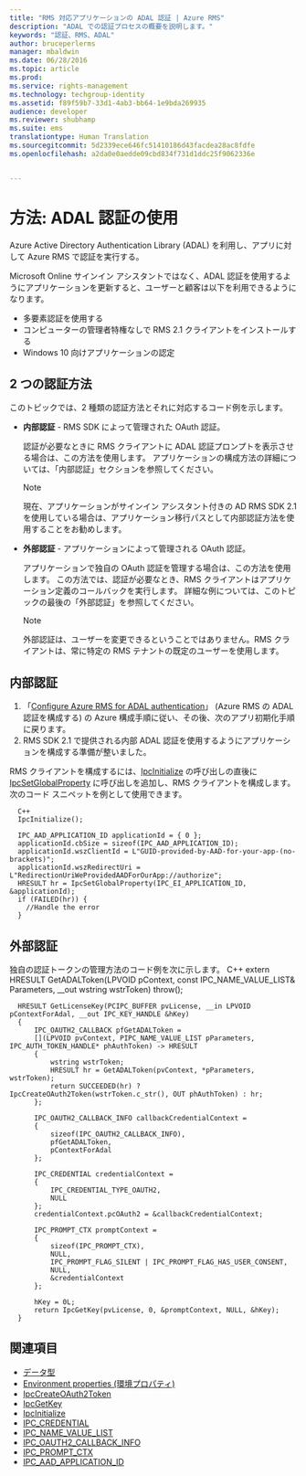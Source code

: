 ```yaml
---
title: "RMS 対応アプリケーションの ADAL 認証 | Azure RMS"
description: "ADAL での認証プロセスの概要を説明します。"
keywords: "認証、RMS、ADAL"
author: bruceperlerms
manager: mbaldwin
ms.date: 06/28/2016
ms.topic: article
ms.prod: 
ms.service: rights-management
ms.technology: techgroup-identity
ms.assetid: f89f59b7-33d1-4ab3-bb64-1e9bda269935
audience: developer
ms.reviewer: shubhamp
ms.suite: ems
translationtype: Human Translation
ms.sourcegitcommit: 5d2339ece646fc51410186d43facdea28ac8fdfe
ms.openlocfilehash: a2da0e0aedde09cbd834f731d1ddc25f9062336e


---
```


# 方法: ADAL 認証の使用

Azure Active Directory Authentication Library (ADAL) を利用し、アプリに対して Azure RMS で認証を実行する。

Microsoft Online サインイン アシスタントではなく、ADAL 認証を使用するようにアプリケーションを更新すると、ユーザーと顧客は以下を利用できるようになります。

- 多要素認証を使用する
- コンピューターの管理者特権なしで RMS 2.1 クライアントをインストールする
- Windows 10 向けアプリケーションの認定

## 2 つの認証方法

このトピックでは、2 種類の認証方法とそれに対応するコード例を示します。

- **内部認証** - RMS SDK によって管理された OAuth 認証。

  認証が必要なときに RMS クライアントに ADAL 認証プロンプトを表示させる場合は、この方法を使用します。 アプリケーションの構成方法の詳細については、「内部認証」セクションを参照してください。

  > [!Note] 
  > 現在、アプリケーションがサインイン アシスタント付きの AD RMS SDK 2.1 を使用している場合は、アプリケーション移行パスとして内部認証方法を使用することをお勧めします。

- **外部認証** - アプリケーションによって管理される OAuth 認証。

  アプリケーションで独自の OAuth 認証を管理する場合は、この方法を使用します。 この方法では、認証が必要なとき、RMS クライアントはアプリケーション定義のコールバックを実行します。 詳細な例については、このトピックの最後の「外部認証」を参照してください。

  > [!Note] 
  > 外部認証は、ユーザーを変更できるということではありません。RMS クライアントは、常に特定の RMS テナントの既定のユーザーを使用します。

## 内部認証

1. 「[Configure Azure RMS for ADAL authentication](adal-auth.md)」 (Azure RMS の ADAL 認証を構成する) の Azure 構成手順に従い、その後、次のアプリ初期化手順に戻ります。
2. RMS SDK 2.1 で提供される内部 ADAL 認証を使用するようにアプリケーションを構成する準備が整いました。

RMS クライアントを構成するには、[IpcInitialize](/rights-management/sdk/2.1/api/win/functions#msipc_ipcinitialize) の呼び出しの直後に [IpcSetGlobalProperty](/rights-management/sdk/2.1/api/win/functions#msipc_ipcsetglobalproperty) に呼び出しを追加し、RMS クライアントを構成します。 次のコード スニペットを例として使用できます。

      C++
      IpcInitialize();

      IPC_AAD_APPLICATION_ID applicationId = { 0 };
      applicationId.cbSize = sizeof(IPC_AAD_APPLICATION_ID);
      applicationId.wszClientId = L"GUID-provided-by-AAD-for-your-app-(no-brackets)";
      applicationId.wszRedirectUri = L"RedirectionUriWeProvidedAADForOurApp://authorize";
      HRESULT hr = IpcSetGlobalProperty(IPC_EI_APPLICATION_ID, &applicationId);
      if (FAILED(hr)) {
        //Handle the error
      }

## 外部認証

独自の認証トークンの管理方法のコード例を次に示します。
C++ extern HRESULT GetADALToken(LPVOID pContext, const IPC_NAME_VALUE_LIST& Parameters, __out wstring wstrToken) throw();

      HRESULT GetLicenseKey(PCIPC_BUFFER pvLicense, __in LPVOID pContextForAdal, __out IPC_KEY_HANDLE &hKey)
      {
          IPC_OAUTH2_CALLBACK pfGetADALToken =
          [](LPVOID pvContext, PIPC_NAME_VALUE_LIST pParameters, IPC_AUTH_TOKEN_HANDLE* phAuthToken) -> HRESULT
          {
              wstring wstrToken;
              HRESULT hr = GetADALToken(pvContext, *pParameters, wstrToken);
              return SUCCEEDED(hr) ? IpcCreateOAuth2Token(wstrToken.c_str(), OUT phAuthToken) : hr;
          };

          IPC_OAUTH2_CALLBACK_INFO callbackCredentialContext =
          {
              sizeof(IPC_OAUTH2_CALLBACK_INFO),
              pfGetADALToken,
              pContextForAdal
          };

          IPC_CREDENTIAL credentialContext =
          {
              IPC_CREDENTIAL_TYPE_OAUTH2,
              NULL
          };
          credentialContext.pcOAuth2 = &callbackCredentialContext;

          IPC_PROMPT_CTX promptContext =
          {
              sizeof(IPC_PROMPT_CTX),
              NULL,
              IPC_PROMPT_FLAG_SILENT | IPC_PROMPT_FLAG_HAS_USER_CONSENT,
              NULL,
              &credentialContext
          };

          hKey = 0L;
          return IpcGetKey(pvLicense, 0, &promptContext, NULL, &hKey);
      }

## 関連項目

* [データ型](/rights-management/sdk/2.1/api/win/data%20types)
* [Environment properties (環境プロパティ)](/rights-management/sdk/2.1/api/win/environment%20properties#msipc_environment_properties)
* [IpcCreateOAuth2Token](/rights-management/sdk/2.1/api/win/functions#msipc_ipccreateoauth2token)
* [IpcGetKey](/rights-management/sdk/2.1/api/win/functions#msipc_ipcgetkey)
* [IpcInitialize](/rights-management/sdk/2.1/api/win/functions#msipc_ipcinitialize)
* [IPC_CREDENTIAL](/rights-management/sdk/2.1/api/win/IPC_CREDENTIAL)
* [IPC_NAME_VALUE_LIST](/rights-management/sdk/2.1/api/win/IPC_NAME_VALUE_LIST)
* [IPC_OAUTH2_CALLBACK_INFO](/rights-management/sdk/2.1/api/win/ipc_oauth2_callback_info#msipc_ipc_oath2_callback_info)
* [IPC_PROMPT_CTX](/rights-management/sdk/2.1/api/win/IPC_PROMPT_CTX)
* [IPC_AAD_APPLICATION_ID](/rights-management/sdk/2.1/api/win/ipc_aad_application_id#msipc_ipc_aad_application_id)



<!--HONumber=Aug16_HO4-->



